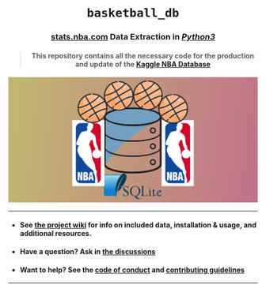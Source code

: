 <div align='center'>
    <h1><code>basketball_db</code></h1>
    <h3><a href="stats.nba.com">stats.nba.com</a> Data Extraction in <i><u>Python3</u></i></h3>
    <h4><blockquote>This repository contains all the necessary code for the production and update of the <a href="https://www.kaggle.com/datasets/wyattowalsh/basketball">Kaggle NBA Database</a></blockquote></h4>
</div>
<div align='center'>
    <img src="./utils/img/logo-wide-bg.svg"/>
</div>

---

- #### See [the project wiki](https://github.com/wyattowalsh/basketball-db/wiki) for info on included data, installation & usage, and additional resources.
- #### Have a question? Ask in [the discussions](https://github.com/wyattowalsh/basketball-db/discussions)
- #### Want to help? See the [code of conduct](https://github.com/wyattowalsh/basketball-db/blob/main/CODE_OF_CONDUCT.md) and [contributing guidelines](https://github.com/wyattowalsh/basketball-db/blob/main/CONTRIBUTING.md)

---
